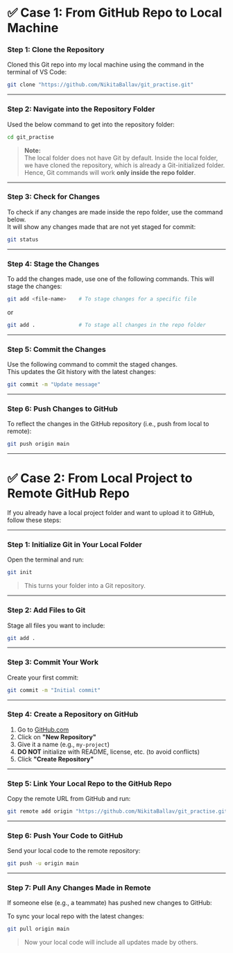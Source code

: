 
# ✅ Case 1: From GitHub Repo to Local Machine

### **Step 1: Clone the Repository**

Cloned this Git repo into my local machine using the command in the terminal of VS Code:

```bash
git clone "https://github.com/NikitaBallav/git_practise.git"
```

---

### **Step 2: Navigate into the Repository Folder**

Used the below command to get into the repository folder:

```bash
cd git_practise
```

> **Note:**  
> The local folder does not have Git by default. Inside the local folder, we have cloned the repository, which is already a Git-initialized folder.  
> Hence, Git commands will work **only inside the repo folder**.

---

### **Step 3: Check for Changes**

To check if any changes are made inside the repo folder, use the command below.  
It will show any changes made that are not yet staged for commit:

```bash
git status
```

---

### **Step 4: Stage the Changes**

To add the changes made, use one of the following commands. This will stage the changes:

```bash
git add <file-name>    # To stage changes for a specific file
```

or

```bash
git add .              # To stage all changes in the repo folder
```

---

### **Step 5: Commit the Changes**

Use the following command to commit the staged changes.  
This updates the Git history with the latest changes:

```bash
git commit -m "Update message"
```

---

### **Step 6: Push Changes to GitHub**

To reflect the changes in the GitHub repository (i.e., push from local to remote):

```bash
git push origin main
```

---

# ✅ Case 2: From Local Project to Remote GitHub Repo

If you already have a local project folder and want to upload it to GitHub, follow these steps:

---

### **Step 1: Initialize Git in Your Local Folder**

Open the terminal and run:

```bash
git init
```

> This turns your folder into a Git repository.

---

### **Step 2: Add Files to Git**

Stage all files you want to include:

```bash
git add .
```

---

### **Step 3: Commit Your Work**

Create your first commit:

```bash
git commit -m "Initial commit"
```

---

### **Step 4: Create a Repository on GitHub**

1. Go to [GitHub.com](https://github.com)
2. Click on **"New Repository"**
3. Give it a name (e.g., `my-project`)
4. **DO NOT** initialize with README, license, etc. (to avoid conflicts)
5. Click **"Create Repository"**

---

### **Step 5: Link Your Local Repo to the GitHub Repo**

Copy the remote URL from GitHub and run:

```bash
git remote add origin "https://github.com/NikitaBallav/git_practise.git"
```

---

### **Step 6: Push Your Code to GitHub**

Send your local code to the remote repository:

```bash
git push -u origin main
```

---

### **Step 7: Pull Any Changes Made in Remote**

If someone else (e.g., a teammate) has pushed new changes to GitHub:

To sync your local repo with the latest changes:

```bash
git pull origin main
```

> Now your local code will include all updates made by others.


